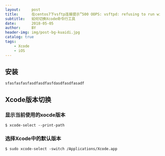```yaml
---
layout:     post
title:      在centos7下vsftp连接提示”500 OOPS: vsftpd: refusing to run with writable root inside chroot()“原因
subtitle:   如何切换Xcode命令行工具
date:       2018-05-05
author:     BY
header-img: img/post-bg-kuaidi.jpg
catalog: true
tags:
    - Xcode
    - iOS
---
```


## 安装

	sfasfasfasfasdfasdfasfdasdfasdfasadf

## Xcode版本切换

### 显示当前使用的xocde版本

	$ xcode-select --print-path
	
### 选择Xcode中的默认版本

	$ sudo xcode-select -switch /Applications/Xcode.app
